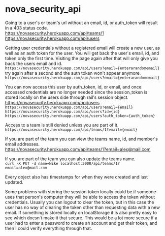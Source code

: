 # nova_security_api

Going to a user's or team's url without an email, id, or auth_token will result in a 403 status code.\
https://novasecurity.herokuapp.com/api/teams/1 \
https://novasecurity.herokuapp.com/api/users


Getting user credentials without a registered email will create a new user, as well as an auth token for the user. You will get back the user's email, id, and token only the first time. Visiting the page again after that will only give you back the users email and id. \
`https://novasecurity.herokuapp.com/api/users?email={enterarandomemail}` \
try again after a second and the auth token won't appear anymore. \
`https://novasecurity.herokuapp.com/api/users?email={enterarandomemail}`


You can now access this user by auth_token, id, or email, and once accessed credentials are no longer needed since
the session_token is stored locally on the users side through rail's session object. \
https://novasecurity.herokuapp.com/api/users \
`https://novasecurity.herokuapp.com/api/users?email={email}` \
`https://novasecurity.herokuapp.com/api/users?id={id}` \
`https://novasecurity.herokuapp.com/api/users?auth_token={auth_token}`


Access to a team is still denied unless you are part of it. \
`https://novasecurity.herokuapp.com/api/teams/1?email={email}`


If you are part of the team you can view the teams name, id, and member's email addresses. \
https://novasecurity.herokuapp.com/api/teams/1?email=alex@mail.com


If you are part of the team you can also update the teams name. \
`curl -X PUT -d name=Nike localhost:3000/api/teams/1?email=alex@mail.com`


Every object also has timestamps for when they were created and last updated.


Some problems with storing the session token locally could be if someone uses that person's computer
they will be able to access the token without credentials. Usually you can logout to clear the token, but
in this case the user has no way of clearing the token other than requesting data with a new email. If something is
stored locally on localStorage it is also pretty easy to see which doesn't make it that secure. This would be a lot
more secure if a user had to enter a password to create an account and get their token, and then I could verify
everything through that.
